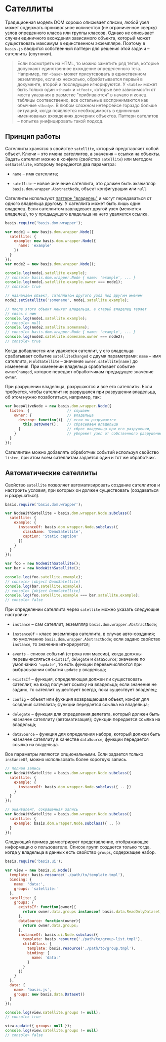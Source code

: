 # Сателлиты

Традиционная модель DOM хорошо описывает списки, любой узел может содержать произвольное количество (не ограниченное сверху) узлов опреденного класса или группы классов. Однако не описывает случаи единичного вхождения зависимого объекта, который может существовать максимум в единственном экземпляре. Поэтому в `basis.js` вводится собственный паттерн для решения этой задачи – сателлиты (спутники).

> Если посмотреть на HTML, то можно заметить ряд тегов, которые допускают единственное вхождение определенного тега. Например, тег `<base>` может присутсвовать в единственном экземпляре, если их несколько, обрабатывается первый в документе, второй и последущие игнорируются. У `<table>` может быть только один `<thead>` и `<tfoot>`, которые вне зависимости от места указания в разметке "прибиваются" в начало и конец таблицы соотвественно, все остальные воспринимаются как обычные `<tbody>`. В любом сложном интерфейсе гораздо больше ситуаций, когда появляется необходимость в единичных именнованых вхождениях дочерних объектов. Паттерн сателитов – попытка унифицировать такой подход.

## Принцип работы

Сателлиты хранятся в свойстве `satellite`, который представляет собой объект. Ключи – это имена сателлитов, а значения – ссылки на объекты. Задать сателлит можно в конфиге (свойство `satellite`) или методом `setSatellite`, которому передаются два параметра:

  * `name` – имя сателлита;

  * `satellite` – новое значение сателлита, это должен быть экземпляр `basis.dom.wrapper.AbstractNode`, объект конфигурации или `null`.

Сателлиты используют [паттерн "владелец"](basis.dom.wrapper_owner.md) и могут передаваться от одного владельца другому. У сателлита может быть лишь один владелец. Если сателлитом завладевает другой узел (меняется владелец), то у предыдущего владельца на него удаляется ссылка.

```js
basis.require('basis.dom.wrapper');

var node1 = new basis.dom.wrapper.Node({
  satellite: {
    example: new basis.dom.wrapper.Node({
      name: 'example'
    })
  }
});
var node2 = new basis.dom.wrapper.Node();

console.log(node1.satellite.example);
// console> basis.dom.wrapper.Node { name: 'example', ... }
console.log(node1.satellite.example.owner === node1);
// console> true

// назначаем объект, сателлитом другого узла под другим именем
node2.setSatellite('somename', node1.satellite.example);

// после этого объект меняет владельца, а старый владелец теряет
// связь с ним
console.log(node1.satellite.example);
// console> null
console.log(node2.satellite.somename);
// console> basis.dom.wrapper.Node { name: 'example', ... }
console.log(node2.satellite.somename.owner === node2);
// console> true
```

Когда добавляется или удаляется сателлит, у его владельца срабатывает событие `satelliteChanged` с двумя параметрами: `name` – имя сателлита, и `oldSatellite` – значение `owner.satellite[name]` до изменения. При изменении владельца срабатывает событие `ownerChanged`, которое передает обработчикам предыдущее значение `owner`.

При разрушении владельца, разрушаются и все его сателлиты. Если требуется, чтобы сателлит не разрушался при разрушении владельца, об этом нужно позаботиться, например, так:

```js
var keepAliveNode = new basis.dom.wrapper.Node({
  listen: {                 // слушаем
    owner: {                // владельца
      destroy: function(){  // если он разрушается
        this.setOwner();    // сбрасываем владельца
      }                     // сброс владельца при его разрушении,
    }                       // убережет узел от собственного разрушения
  }
});
```

Сателлитам можно добавлять обработчик событий используя свойство `listen`, при этом всем сателлитам задается один и тот же обработчик.

## Автоматические сателлиты

Свойство `satellite` позволяет автоматизировать создание сателлитов и настроить условия, при которых он должен существовать (создаваться и разрушаться).

```js
basis.require('basis.dom.wrapper');

var NodeWithSatellite = basis.dom.wrapper.Node.subclass({
  satellite: {
    example: {
      instanceOf: basis.dom.wrapper.Node.subclass({
        className: 'DemoSatellite',
        caption: 'Static caption'
      })
    }
  }
});

var foo = new NodeWithSatellite();
var bar = new NodeWithSatellite();

console.log(foo.satellite.example);
// console> [object DemoSatellite]
console.log(bar.satellite.example);
// console> [object DemoSatellite]
console.log(foo.satellite.example === bar.satellite.example);
// console> false
```

При определении сателлита через `satellite` можно указать следующие настройки:

  * `instance` – сам сателлит, экземпляр `basis.dom.wrapper.AbstractNode`;

  * `instanceOf` – класс экземпляра сателлита, в случае авто-создания; по умолчанию `basis.dom.wrapper.AbstractNode`; если задано свойство `instance`, то значение игнорируется;

  * `events` – список событий (строка или массив), когда должны перевычисляться `existsIf`, `delegate` и `dataSource`; значение по умолчанию `'update'`, то есть функции перевычисляются при выбрасывании события `update` у владельца;

  * `existsIf` – функция, определяющая должен ли существовать сателлит, на вход получает ссылку на владельца; если значение не задано, то сателлит существует всегда, пока существует владелец;

  * `config` – объект или фукнция возвращающая объект, конфиг для создания сателлита; функции передается ссылка на владельца;

  * `delegate` – функция для определения делегата, который должен быть назначен сателлиту (автоматизация); функции передается ссылка на владельца;

  * `dataSource` – функция для определения набора, который должен быть назначен сателлиту в качестве `dataSource`; функции передается ссылка на владельца.

Все параметры являются опциональными. Если задается только `instanceOf`, можно использовать более короткую запись.

```js
// полная запись
var NodeWithSatellite = basis.dom.wrapper.Node.subclass({
  satellite: {
    example: {
      instanceOf: basis.dom.wrapper.Node.subclass({ .. })
    }
  }
});

// эквивалент, сокращенная запись
var NodeWithSatellite = basis.dom.wrapper.Node.subclass({
  satellite: {
    example: basis.dom.wrapper.Node.subclass({ .. })
  }
});
```

Следующий пример демострирует представление, отображающее информацию о пользователе. Список групп создается только тогда, когда у владельца в данных есть свойство `groups`, содержащее набор.

```js
basis.require('basis.ui');

var view = new basis.ui.Node({
  template: basis.resource('./path/to/template.tmpl'),
  binding: {
    name: 'data:',
    groups: 'satellite:'
  },
  satellite: {
    groups: {
      existsIf: function(owner){
        return owner.data.groups instanceof basis.data.ReadOnlyDataset;
      },
      dataSource: function(owner){
        return owner.data.groups;
      },
      instanceOf: basis.ui.Node.subclass({
        template: basis.resource('./path/to/group-list.tmpl'),
        childClass: {
          template: basis.resource('./path/to/group.tmpl'),
          binding: {
            name: 'data:'
          }
        }
      })
    }
  },
  data: {
    name: 'basis.js',
    groups: new basis.data.Dataset()
  }
});

console.log(view.satellite.groups != null);
// console> true

view.update({ groups: null });
console.log(view.satellite.groups != null)
// console> false
```

